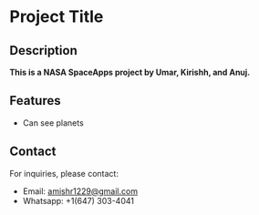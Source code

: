# Project Title

## Description

**This is a NASA SpaceApps project by Umar, Kirishh, and Anuj.**

## Features

- Can see planets

## Contact

For inquiries, please contact:

- Email: amishr1229@gmail.com
- Whatsapp: +1(647) 303-4041

